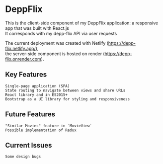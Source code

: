 # DeppFlix

This is the client-side component of my DeppFlix application: a responsive app that was built with React.js <br/>
It corresponds with my depp-flix API via user requests

The current deployment was created with Netlify (https://depp-flix.netlify.app/), <br/>
the server-side component is hosted on render (https://depp-flix.onrender.com).

## Key Features

    Single-page application (SPA)
    State routing to navigate between views and share URLs
    React library and in ES2015+
    Bootstrap as a UI library for styling and responsiveness

## Future Features

    "Similar Movies" feature in `MovieView`
    Possible implementation of Redux

## Current Issues

    Some design bugs
